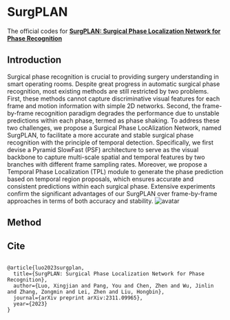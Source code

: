 # SurgPLAN

The official codes for [**SurgPLAN: Surgical Phase Localization Network for Phase Recognition**](https://arxiv.org/abs/2311.09965)

## Introduction 

Surgical phase recognition is crucial to providing surgery understanding in smart operating rooms. Despite great progress in automatic surgical phase recognition, most existing methods are still restricted by two problems. First, these methods cannot capture discriminative visual features for each frame and motion information with simple 2D networks. Second, the frame-by-frame recognition paradigm degrades the performance due to unstable predictions within each phase, termed as phase shaking. To address these two challenges, we propose a Surgical Phase LocAlization Network, named SurgPLAN, to facilitate a more accurate and stable surgical phase recognition with the principle of temporal detection. Specifically, we first devise a Pyramid SlowFast (PSF) architecture to serve as the visual backbone to capture multi-scale spatial and temporal features by two branches with different frame sampling rates. Moreover, we propose a Temporal Phase Localization (TPL) module to generate the phase prediction based on temporal region proposals, which ensures accurate and consistent predictions within each surgical phase. Extensive experiments confirm the significant advantages of our SurgPLAN over frame-by-frame approaches in terms of both accuracy and stability.
![avatar](/imgs/surgplan.png)
## Method


## Cite
```
   
@article{luo2023surgplan,
  title={SurgPLAN: Surgical Phase Localization Network for Phase Recognition},
  author={Luo, Xingjian and Pang, You and Chen, Zhen and Wu, Jinlin and Zhang, Zongmin and Lei, Zhen and Liu, Hongbin},
  journal={arXiv preprint arXiv:2311.09965},
  year={2023}
}   
   
```
